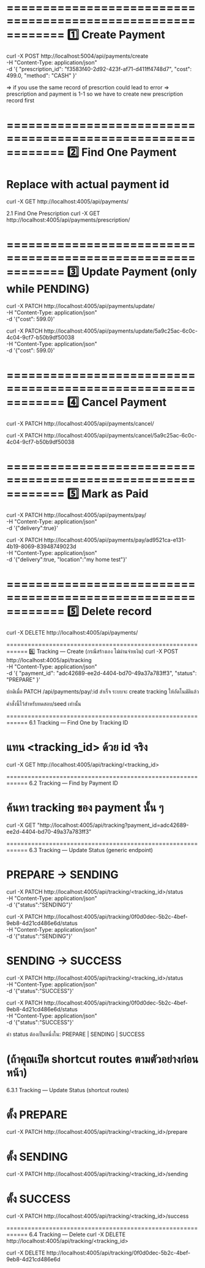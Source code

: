 ============================================================
1️⃣ Create Payment
============================================================
curl -X POST http://localhost:5004/api/payments/create \
  -H "Content-Type: application/json" \
  -d '{
    "prescription_id": "f3583f40-2d92-423f-af71-d411ff4748d7",
    "cost": 499.0,
    "method": "CASH"
  }'

=> if you use the same record of prescrtion could lead to error => prescription and payment is 1-1
so we have to create new prescription record first

============================================================
2️⃣ Find One Payment
============================================================
# Replace <id> with actual payment id
curl -X GET http://localhost:4005/api/payments/<id>

2.1 Find One Prescription
curl -X GET http://localhost:4005/api/payments/prescription/<id>


============================================================
3️⃣ Update Payment (only while PENDING)
============================================================
curl -X PATCH http://localhost:4005/api/payments/update/<id> \
  -H "Content-Type: application/json" \
  -d '{"cost": 599.0}'

curl -X PATCH http://localhost:4005/api/payments/update/5a9c25ac-6c0c-4c04-9cf7-b50b9df50038 \
  -H "Content-Type: application/json" \
  -d '{"cost": 599.0}'


============================================================
4️⃣ Cancel Payment
============================================================
curl -X PATCH http://localhost:4005/api/payments/cancel/<id>

curl -X PATCH http://localhost:4005/api/payments/cancel/5a9c25ac-6c0c-4c04-9cf7-b50b9df50038

============================================================
5️⃣ Mark as Paid
============================================================
curl -X PATCH http://localhost:4005/api/payments/pay/<id> \
  -H "Content-Type: application/json" \
  -d '{"delivery":true}'

curl -X PATCH http://localhost:4005/api/payments/pay/ad9521ca-e131-4b19-8069-83948749023d \
  -H "Content-Type: application/json" \
  -d '{"delivery":true, "location":"my home test"}'


============================================================
5️⃣ Delete record
============================================================
curl -X DELETE http://localhost:4005/api/payments/<id>




============================================================
6️⃣ Tracking — Create (กรณีสร้างเอง ไม่ผ่านจ่ายเงิน)
curl -X POST http://localhost:4005/api/tracking \
  -H "Content-Type: application/json" \
  -d '{
    "payment_id": "adc42689-ee2d-4404-bd70-49a37a783ff3",
    "status": "PREPARE"
  }'


ปกติเมื่อ PATCH /api/payments/pay/:id สำเร็จ ระบบจะ create tracking ให้อัตโนมัติแล้ว

คำสั่งนี้ไว้สำหรับทดสอบ/seed เท่านั้น

============================================================
6.1 Tracking — Find One by Tracking ID
# แทน <tracking_id> ด้วย id จริง
curl -X GET http://localhost:4005/api/tracking/<tracking_id>

============================================================
6.2 Tracking — Find by Payment ID
# ค้นหา tracking ของ payment นั้น ๆ
curl -X GET "http://localhost:4005/api/tracking?payment_id=adc42689-ee2d-4404-bd70-49a37a783ff3"

============================================================
6.3 Tracking — Update Status (generic endpoint)
# PREPARE -> SENDING
curl -X PATCH http://localhost:4005/api/tracking/<tracking_id>/status \
  -H "Content-Type: application/json" \
  -d '{"status":"SENDING"}'

curl -X PATCH http://localhost:4005/api/tracking/0f0d0dec-5b2c-4bef-9eb8-4d21cd486e6d/status \
  -H "Content-Type: application/json" \
  -d '{"status":"SENDING"}'

# SENDING -> SUCCESS
curl -X PATCH http://localhost:4005/api/tracking/<tracking_id>/status \
  -H "Content-Type: application/json" \
  -d '{"status":"SUCCESS"}'

curl -X PATCH http://localhost:4005/api/tracking/0f0d0dec-5b2c-4bef-9eb8-4d21cd486e6d/status \
  -H "Content-Type: application/json" \
  -d '{"status":"SUCCESS"}'

ค่า status ต้องเป็นหนึ่งใน: PREPARE | SENDING | SUCCESS

(ถ้าคุณเปิด shortcut routes ตามตัวอย่างก่อนหน้า)
============================================================
6.3.1 Tracking — Update Status (shortcut routes)
# ตั้ง PREPARE
curl -X PATCH http://localhost:4005/api/tracking/<tracking_id>/prepare

# ตั้ง SENDING
curl -X PATCH http://localhost:4005/api/tracking/<tracking_id>/sending

# ตั้ง SUCCESS
curl -X PATCH http://localhost:4005/api/tracking/<tracking_id>/success

============================================================
6.4 Tracking — Delete
curl -X DELETE http://localhost:4005/api/tracking/<tracking_id>

curl -X DELETE http://localhost:4005/api/tracking/0f0d0dec-5b2c-4bef-9eb8-4d21cd486e6d